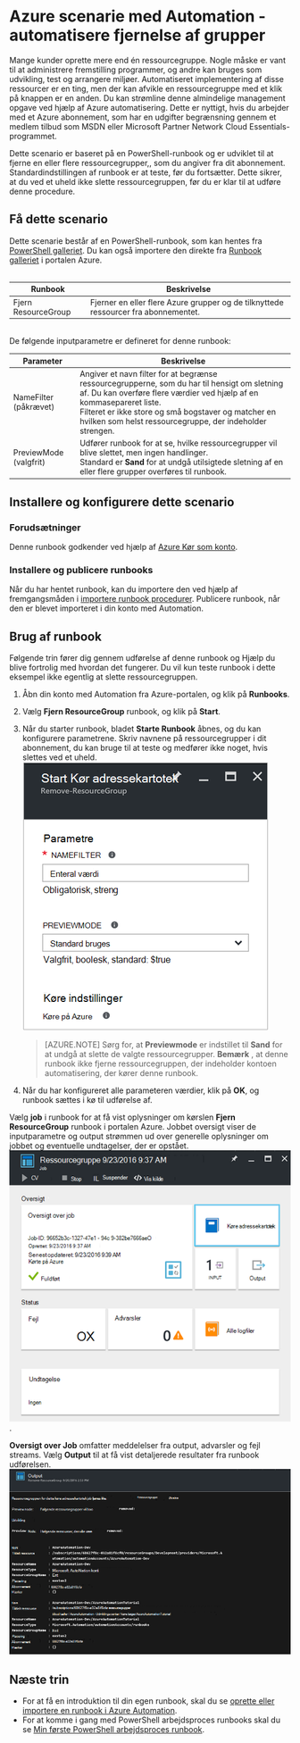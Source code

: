 <properties
    pageTitle="Automatisere fjernelse af ressourcegrupper | Microsoft Azure"
    description="PowerShell arbejdsproces version af en Azure automatisering scenarie, herunder runbooks for at fjerne alle ressourcegrupper i dit abonnement."
    services="automation"
    documentationCenter=""
    authors="MGoedtel"
    manager="jwhit"
    editor=""
    />
<tags
    ms.service="automation"
    ms.workload="tbd"
    ms.tgt_pltfrm="na"
    ms.devlang="na"
    ms.topic="get-started-article"
    ms.date="09/26/2016"
    ms.author="magoedte"/>

# <a name="azure-automation-scenario---automate-removal-of-resource-groups"></a>Azure scenarie med Automation - automatisere fjernelse af grupper

Mange kunder oprette mere end én ressourcegruppe. Nogle måske er vant til at administrere fremstilling programmer, og andre kan bruges som udvikling, test og arrangere miljøer. Automatiseret implementering af disse ressourcer er en ting, men der kan afvikle en ressourcegruppe med et klik på knappen er en anden. Du kan strømline denne almindelige management opgave ved hjælp af Azure automatisering. Dette er nyttigt, hvis du arbejder med et Azure abonnement, som har en udgifter begrænsning gennem et medlem tilbud som MSDN eller Microsoft Partner Network Cloud Essentials-programmet.

Dette scenario er baseret på en PowerShell-runbook og er udviklet til at fjerne en eller flere ressourcegrupper,, som du angiver fra dit abonnement. Standardindstillingen af runbook er at teste, før du fortsætter. Dette sikrer, at du ved et uheld ikke slette ressourcegruppen, før du er klar til at udføre denne procedure.   

## <a name="getting-the-scenario"></a>Få dette scenario

Dette scenarie består af en PowerShell-runbook, som kan hentes fra [PowerShell galleriet](https://www.powershellgallery.com/packages/Remove-ResourceGroup/1.0/DisplayScript). Du kan også importere den direkte fra [Runbook galleriet](automation-runbook-gallery.md) i portalen Azure.<br><br>

Runbook | Beskrivelse|
----------|------------|
Fjern ResourceGroup | Fjerner en eller flere Azure grupper og de tilknyttede ressourcer fra abonnementet.  
<br>
De følgende inputparametre er defineret for denne runbook:

Parameter | Beskrivelse|
----------|------------|
NameFilter (påkrævet) | Angiver et navn filter for at begrænse ressourcegrupperne, som du har til hensigt om sletning af. Du kan overføre flere værdier ved hjælp af en kommasepareret liste.<br>Filteret er ikke store og små bogstaver og matcher en hvilken som helst ressourcegruppe, der indeholder strengen.|
PreviewMode (valgfrit) | Udfører runbook for at se, hvilke ressourcegrupper vil blive slettet, men ingen handlinger.<br>Standard er **Sand** for at undgå utilsigtede sletning af en eller flere grupper overføres til runbook.  

## <a name="install-and-configure-this-scenario"></a>Installere og konfigurere dette scenario

### <a name="prerequisites"></a>Forudsætninger

Denne runbook godkender ved hjælp af [Azure Kør som konto](automation-sec-configure-azure-runas-account.md).    

### <a name="install-and-publish-the-runbooks"></a>Installere og publicere runbooks

Når du har hentet runbook, kan du importere den ved hjælp af fremgangsmåden i [importere runbook procedurer](automation-creating-importing-runbook.md#importing-a-runbook-from-a-file-into-Azure-Automation). Publicere runbook, når den er blevet importeret i din konto med Automation.


## <a name="using-the-runbook"></a>Brug af runbook

Følgende trin fører dig gennem udførelse af denne runbook og Hjælp du blive fortrolig med hvordan det fungerer. Du vil kun teste runbook i dette eksempel ikke egentlig at slette ressourcegruppen.  

1. Åbn din konto med Automation fra Azure-portalen, og klik på **Runbooks**.
2. Vælg **Fjern ResourceGroup** runbook, og klik på **Start**.
3. Når du starter runbook, bladet **Starte Runbook** åbnes, og du kan konfigurere parametrene. Skriv navnene på ressourcegrupper i dit abonnement, du kan bruge til at teste og medfører ikke noget, hvis slettes ved et uheld.<br> ![Fjern ResouceGroup parametre](media/automation-scenario-remove-resourcegroup/remove-resourcegroup-input-parameters.png)

    >[AZURE.NOTE] Sørg for, at **Previewmode** er indstillet til **Sand** for at undgå at slette de valgte ressourcegrupper.  **Bemærk** , at denne runbook ikke fjerne ressourcegruppen, der indeholder kontoen automatisering, der kører denne runbook.  

4. Når du har konfigureret alle parameteren værdier, klik på **OK**, og runbook sættes i kø til udførelse af.  

Vælg **job** i runbook for at få vist oplysninger om kørslen **Fjern ResourceGroup** runbook i portalen Azure. Jobbet oversigt viser de inputparametre og output strømmen ud over generelle oplysninger om jobbet og eventuelle undtagelser, der er opstået.<br> ![Fjern ResourceGroup runbook jobstatus for](media/automation-scenario-remove-resourcegroup/remove-resourcegroup-runbook-job-status.png).

**Oversigt over Job** omfatter meddelelser fra output, advarsler og fejl streams. Vælg **Output** til at få vist detaljerede resultater fra runbook udførelsen.<br> ![Fjern ResourceGroup runbook outputresultater](media/automation-scenario-remove-resourcegroup/remove-resourcegroup-runbook-job-output.png)

## <a name="next-steps"></a>Næste trin

- For at få en introduktion til din egen runbook, skal du se [oprette eller importere en runbook i Azure Automation](automation-creating-importing-runbook.md).
- For at komme i gang med PowerShell arbejdsproces runbooks skal du se [Min første PowerShell arbejdsproces runbook](automation-first-runbook-textual.md).
